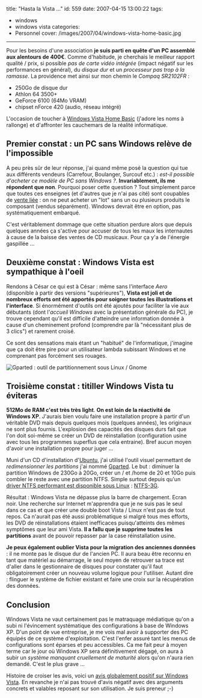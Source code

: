 title: "Hasta la Vista ..."
id: 559
date: 2007-04-15 13:00:22
tags:
- windows
- windows vista
categories:
- Personnel
cover: /images/2007/04/windows-vista-home-basic.jpg
---

Pour les besoins d'une association **je suis parti en quête d'un PC assemblé aux alentours de 400€**. Comme d'habitude, je cherchais le meilleur rapport qualité / prix, si possible _pas de carte vidéo intégrée_ (impact négatif sur les performances en général), du _disque dur_ et un _processeur pas trop à la ramasse_. La providence met ainsi sur mon chemin le _Compaq SR2102FR_ :

*   250Go de disque dur
*   Athlon 64 3500+
*   GeForce 6100 (64Mo VRAM)
*   chipset nForce 420 (audio, réseau intégré)

L'occasion de toucher à [Windows Vista Home Basic](http://lagranges.typepad.fr/lumiere/2007/01/vistaldition_ho.html) (j'adore les noms à rallonge) et d'affronter les cauchemars de la réalité informatique.
<!--more-->

## Premier constat : un PC sans Windows relève de l'impossible

A peu près sûr de leur réponse, j'ai quand même posé la question qui tue aux différents vendeurs (Carrefour, Boulanger, Surcouf etc.) : <cite>est-il possible d'acheter ce modèle de PC sans Windows ?</cite>. **Invariablement, ils me répondent que non**. Pourquoi poser cette question ? Tout simplement parce que toutes ces enseignes (et d'autres que je n'ai pas cité) sont coupables de [vente liée](http://fr.wikipedia.org/wiki/Vente_li%C3%A9e) : on ne peut acheter un "lot" sans un ou plusieurs produits le composant (vendus séparément). Windows devrait être en option, pas systématiquement embarqué.

C'est véritablement dommage que cette situation perdure alors que depuis quelques années ça s'active pour accuser de tous les maux les internautes à cause de la baisse des ventes de CD musicaux. Pour ça y'a de l'énergie gaspillée ...

## Deuxième constat : Windows Vista est sympathique à l'oeil

Rendons à César ce qui est à César : même sans l'interface _Aero_ (disponible à partir des versions "supérieures"), **Vista est joli et de nombreux efforts ont été apportés pour soigner toutes les illustrations et l'interface**. Si énormément d'outils ont été ajoutés pour faciliter la vie aux débutants (dont l'_accueil Windows_ avec la présentation générale du PC), je trouve cependant qu'il est difficile d'atteindre une information donnée à cause d'un cheminement profond (comprendre par là "nécessitant plus de 3 clics") et rarement croisé.

Ce sont des sensations mais étant un "habitué" de l'informatique, j'imagine que ça doit être pire pour un utilisateur lambda subissant Windows et ne comprenant pas forcément ses rouages.

![Gparted : outil de partitionnement sous Linux / Gnome](/images/2007/04/gparted.jpg)

## Troisième constat : titiller Windows Vista tu éviteras

**512Mo de RAM c'est très très light**. **On est loin de la réactivité de Windows XP**. J'aurais bien voulu faire une installation propre à partir d'un véritable DVD mais depuis quelques mois (quelques années), les originaux ne sont plus fournis. L'explosion des capacités des disques durs fait que l'on doit soi-même se créer un DVD de réinstallation (configuration usine avec tous les programmes superflus que cela entraine).
Bref aucun moyen d'avoir une installation propre pour juger ...

Muni d'un CD d'installation d'[Ubuntu](http://www.ubuntu-fr.org/), j'ai utilisé l'outil visuel permettant de _redimensionner les partitions_ j'ai nommé [Gparted](http://gparted.sourceforge.net/). Le but : diminuer la partition Windows de 230Go à 20Go, créer un / et /home de 20 et 10Go puis combler le reste avec une partition NTFS. Simple surtout depuis qu'un [driver NTFS performant est disponible sous Linux](http://linuxfr.org/~jberthon/24172.html) : [NTFS-3G](http://www.ntfs-3g.org/).

Résultat : Windows Vista ne dépasse plus la barre de chargement. Ecran noir. Une recherche sur Internet m'apprendra que je ne suis pas le seul dans ce cas et que créer une double boot Vista / Linux n'est pas de tout repos.
Ca n'aurait pas été aussi problématique si malgré tous mes efforts, les DVD de réinstallations étaient inefficaces puisqu'atteints des mêmes symptômes que leur ami Vista. **Il a fallu que je supprime toutes les partitions** avant de pouvoir repasser par la case réinstallation usine.

**Je peux également oublier Vista pour la migration des anciennes données** : il ne monte pas le disque dur de l'ancien PC. Il aura beau être reconnu en tant que matériel au démarrage, le seul moyen de retrouver sa trace est d'aller dans le gestionnaire de disques pour constater qu'il faut obligatoirement créer un nouveau volume logique pour l'utiliser. Autant dire : flinguer le système de fichier existant et faire une croix sur la récupération des données.

## Conclusion

Windows Vista ne vaut certainement pas le matraquage médiatique qu'on a subi ni l'évincement systématique des configurations à base de Windows XP. D'un point de vue entreprise, je me vois mal avoir à supporter des PC équipés de ce système d'exploitation. C'est l'enfer assuré tant les menus de configurations sont éparses et peu accessibles.
Ca me fait peur à moyen terme car le jour où Windows XP sera définitivement dégagé, on aura à subir un _système manquant cruellement de maturité_ alors qu'on n'aura rien demandé. C'est le plus grave ...

Histoire de croiser les avis, voici un [avis globalement positif sur Windows Vista](http://www.suchablog.com/index.php?2007/01/04/2032-windows-vista-j-ai-teste-pour-vous). En revanche je n'ai pas trouvé d'avis négatif avec des arguments concrets et valables reposant sur son utilisation. Je suis preneur ;-)
